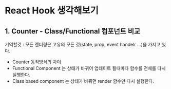 # React Hook 생각해보기

## 1. Counter - Class/Functional 컴포넌트 비교

기억할것 : 모든 렌더링은 고유의 모든 것(state, prop, event handelr ...)을 가지고 있다.

- Counter 동작방식의 차이
- Functional Component 는 상태가 바뀌어 업데이트 될때마다 함수를 전체를 다시 실행한다.
- Class based component 는 상태가 바뀌면 render 함수만 다시 실행한다.
